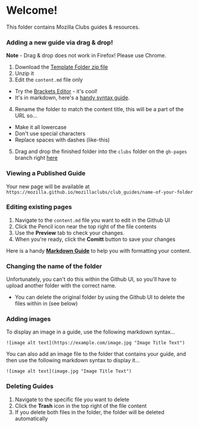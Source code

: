 # Welcome!

This folder contains Mozilla Clubs guides & resources.

### Adding a new guide via drag & drop!

**Note** - Drag & drop does not work in Firefox! Please use Chrome.

1. Download the [Template Folder zip file](https://drive.google.com/open?id=0B_CPRh4f3yyqaU1aMGRGVGRtZGM)
2. Unzip it
3. Edit the ``content.md`` file only
  * Try the [Brackets Editor](http://brackets.io/) - it's cool!
  * It's in markdown, here's a [handy syntax guide](https://guides.github.com/features/mastering-markdown/).
4. Rename the folder to match the content title, this will be a part of the URL so...
  * Make it all lowercase
  * Don't use special characters
  * Replace spaces with dashes (like-this)
5. Drag and drop the finished folder into the ``clubs`` folder on the ``gh-pages`` branch right [here](https://github.com/mozilla/mozillaclubs/tree/master/club_guides)

### Viewing a Published Guide

Your new page will be available at
``https://mozilla.github.io/mozillaclubs/club_guides/name-of-your-folder``

### Editing existing pages

1. Navigate to the ``content.md`` file you want to edit in the Github UI
2. Click the Pencil icon near the top right of the file contents
3. Use the **Preview** tab to check your changes.
4. When you're ready, click the **Comitt** button to save your changes

Here is a handy **[Markdown Guide](http://mozilla.github.io/learning-networks/clubs/markdown-guide/)** to help you with formatting your content.

### Changing the name of the folder
Unfortunately, you can't do this within the Github UI, so you'll have to upload another folder with the correct name.
* You can delete the original folder by using the Github UI to delete the files within in (see below)

### Adding images

To display an image in a guide, use the following markdown syntax...

``![image alt text](https://example.com/image.jpg "Image Title Text")``

You can also add an image file to the folder that contains your guide, and then use the following markdown syntax to display it...

``![image alt text](image.jpg "Image Title Text")``

### Deleting Guides
1. Navigate to the specific file you want to delete
2. Click the **Trash** icon in the top right of the file content
3. If you delete both files in the folder, the folder will be deleted automatically


